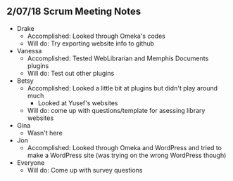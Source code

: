## 2/07/18 Scrum Meeting Notes

* Drake
    * Accomplished: Looked through Omeka's codes
    * Will do: Try exporting website info to github
* Vanessa
    * Accomplished: Tested WebLibrarian and Memphis Documents plugins
    * Will do: Test out other plugins
* Betsy
    * Accomplished: Looked a little bit at plugins but didn't play around much
         * Looked at Yusef's websites
    * Will do: come up with questions/template for asessing library websites
* Gina
    * Wasn't here
* Jon
    * Accomplished: Looked through Omeka and WordPress and tried to make a WordPress site (was trying on the wrong WordPress though)
* Everyone
    * Will do: Come up with survey questions
